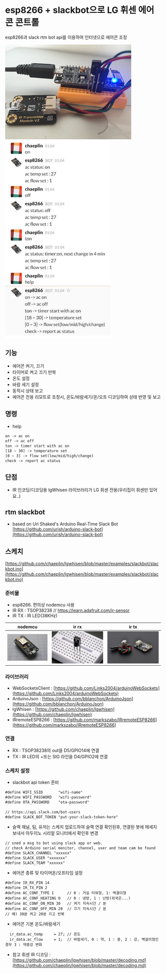esp8266 + slackbot으로 LG 휘센 에어콘 콘트롤
===================================

esp8266과 slack rtm bot api를 이용하여 인터넷으로 에어콘 조정

![conn](./pics/conn.jpg)
![slackbot](./pics/slackbot.jpg)

## 기능
- 에어콘 켜기, 끄기
- 타이머로 켜고 끄기 반복
- 온도 설정
- 바람 세기 설정
- 동작시 상태 보고
- 에어콘 전용 리모트로 조정시, 온도/바람세기/온/오프 디코딩하여 상태 반영 및 보고

## 명령
- help
```
on -> ac on
off -> ac off
ton -> timer start with ac on
[18 ~ 30] -> temperature set
[0 ~ 3] -> flow set(low/mid/high/change)
check -> report ac status
```

## 단점
- IR 인코딩/디코딩용 lgWhisen 라이브러리가 LG 휘센 전용(우리집이 휘센만 있어요..)

## rtm slackbot
- based on Uri Shaked's Arduino Real-Time Slack Bot [https://github.com/urish/arduino-slack-bot](https://github.com/urish/arduino-slack-bot)

## 스케치
[https://github.com/chaeplin/lgwhisen/blob/master/examples/slackbot/slackbot.ino](https://github.com/chaeplin/lgwhisen/blob/master/examples/slackbot/slackbot.ino)

### 준비물
- esp8266. 편의상 nodemcu 사용
- IR RX : TSOP38238 // https://learn.adafruit.com/ir-sensor
- IR TX : IR LED(38KHz)

nodemcu | ir rx | ir tx
--------|-------|--------
![nodemcu](./pics/nodemcuv1.jpg) | ![irrx](./pics/TSOP38238-ir-rx.jpg) | ![irtx](./pics/ir-tx.jpg)

### 라이브러리
- WebSocketsClient : [https://github.com/Links2004/arduinoWebSockets](https://github.com/Links2004/arduinoWebSockets)
- ArduinoJson : [https://github.com/bblanchon/ArduinoJson](https://github.com/bblanchon/ArduinoJson)
- lgWhisen : [https://github.com/chaeplin/lgwhisen](https://github.com/chaeplin/lgwhisen)
- IRremoteESP8266 : [https://github.com/markszabo/IRremoteESP8266](https://github.com/markszabo/IRremoteESP8266)

### 연결
- RX : TSOP38238의 out을 D5/GPIO14에 연결
- TX : IR LED의 +또는 SIG 라인을 D4/GPIO2에 연결

### 스케치 설정
- slackbot api token 준비
```
#define WIFI_SSID       "wifi-name"
#define WIFI_PASSWORD   "wifi-password"
#define OTA_PASSWORD    "ota-password"

// https://api.slack.com/bot-users
#define SLACK_BOT_TOKEN "put-your-slack-token-here"
```
- 슬랙 채널, 팀, 유저는 스케치 업로드하여 슬랙 연결 확인된후, 연결된 봇에 메세지 보내서 아두이노 시리얼 모니터에서 확인후 변경
```
// sned a msg to bot using slack app or web.
// check Arduino serial monitor, channel, user and team cam be found 
#define SLACK_CHANNEL "xxxxxx"
#define SLACK_USER "xxxxxxx"
#define SLACK_TEAM "xxxxxx"

```
- 에어콘 종류 및 타이머온/오프타임 설정 
```
#define IR_RX_PIN 14 
#define IR_TX_PIN 2
#define AC_CONF_TYPE 1      // 0 : 거실 타워형, 1: 벽결이형
#define AC_CONF_HEATING 0   // 0 : 냉방, 1 : 난방(외국은...)
#define AC_CONF_ON_MIN 30   // 켜기 지속시간 / 분
#define AC_CONF_OFF_MIN 20  // 끄기 지속시간 / 분
// 예) 30분 켜고 20분 끄고 반복
```
- 에어콘 기본 온도/바람세기
```
  ir_data.ac_temp     = 27; // 온도
  ir_data.ac_flow     = 1;  // 바람세기, 0 : 약, 1 : 중, 2 : 강, 벽걸이형인 경우 3 : 약중강 변화 
```


* 참고 휘센 IR 디코딩 : [https://github.com/chaeplin/lgwhisen/blob/master/decoding.md](https://github.com/chaeplin/lgwhisen/blob/master/decoding.md)
